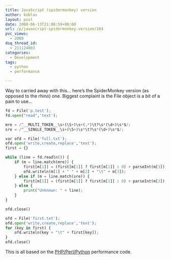 ```yaml
---
title: JavaScript (spidermonkey) version
author: koblas
layout: post
date: 2008-06-13T21:08:59+00:00
url: /p/javascript-spidermonkey-version/164
pvc_views:
  - 2080
dsq_thread_id:
  - 211124003
categories:
  - Development
tags:
  - python
  - performance

---
```

Way to carried away with this&#8230; here&#8217;s the SpiderMonkey version (as opposed to the rhino) one. Biggest complaint is the File object is a bit of a pain to use&#8230;

```python
fd = File('p.test');
fd.open("read",'text');

mre = /^__MULTI_TOKEN__\s+(\S+)\s+(.*)\t?\s*(\d+)\s*$/;
sre = /^__SINGLE_TOKEN__\s+(\S+)\s*\t?\s*(\d+)\s*$/;

var ofd = File('full.txt');
ofd.open('write,create,replace','text');
first = {}

while (line = fd.readln()) {
    if (m = line.match(mre)) {
        first[m[1]] = (first[m[1]] ? first[m[1]] : 0) + parseInt(m[3]);
        ofd.writeln(m[1] + " " + m[2] + "\t" + m[3]);
    } else if (m = line.match(sre)) {
        first[m[1]] = (first[m[1]] ? first[m[1]] : 0) + parseInt(m[2]);
    } else {
        print("Unknown: " + line);
    }
}

ofd.close()

ofd = File('first.txt');
ofd.open('write,create,replace','text');
for (key in first) { 
    ofd.writeln(key + "\t" + first[key]);
}
ofd.close()
```

This is all based on the [PHP/Perl/Python][1] performance code.

 [1]: /p/performance-of-python-php-and-perl/160
